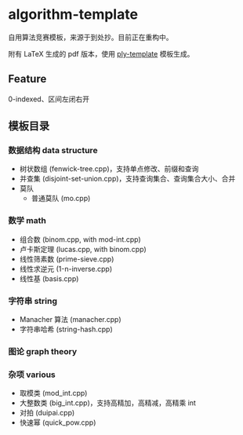 # algorithm-template

自用算法竞赛模板，来源于到处抄。目前正在重构中。

附有 LaTeX 生成的 pdf 版本，使用 [ply-template](https://github.com/palayutm/ply-template) 模板生成。

## Feature
0-indexed、区间左闭右开

## 模板目录

### 数据结构 data structure

+ 树状数组 (fenwick-tree.cpp)，支持单点修改、前缀和查询
+ 并查集 (disjoint-set-union.cpp)，支持查询集合、查询集合大小、合并
+ 莫队
    + 普通莫队 (mo.cpp)

### 数学 math

+ 组合数 (binom.cpp, with mod-int.cpp)
+ 卢卡斯定理 (lucas.cpp, with binom.cpp)
+ 线性筛素数 (prime-sieve.cpp)
+ 线性求逆元 (1-n-inverse.cpp)
+ 线性基 (basis.cpp)

### 字符串 string

+ Manacher 算法 (manacher.cpp)
+ 字符串哈希 (string-hash.cpp)

### 图论 graph theory

### 杂项 various

+ 取模类 (mod_int.cpp)
+ 大整数类 (big_int.cpp)，支持高精加，高精减，高精乘 int
+ 对拍 (duipai.cpp)
+ 快速幂 (quick_pow.cpp)
